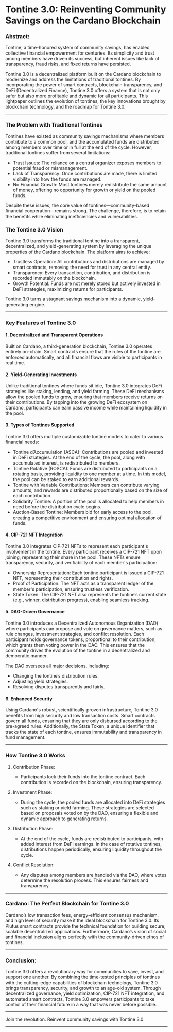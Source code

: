 # Tontine 3.0: Reinventing Community Savings on the Cardano Blockchain

### Abstract:  
Tontine, a time-honored system of community savings, has enabled collective financial empowerment for centuries. Its simplicity and trust among members have driven its success, but inherent issues like lack of transparency, fraud risks, and fixed returns have persisted.

Tontine 3.0 is a decentralized platform built on the Cardano blockchain to modernize and address the limitations of traditional tontines. By incorporating the power of smart contracts, blockchain transparency, and DeFi (Decentralized Finance), Tontine 3.0 offers a system that is not only safer but also more profitable and dynamic for all participants. This lightpaper outlines the evolution of tontines, the key innovations brought by blockchain technology, and the roadmap for Tontine 3.0.

---

### The Problem with Traditional Tontines
Tontines have existed as community savings mechanisms where members contribute to a common pool, and the accumulated funds are distributed among members over time or in full at the end of the cycle. However, traditional tontines suffer from several limitations:

- Trust Issues: The reliance on a central organizer exposes members to potential fraud or mismanagement.
- Lack of Transparency: Once contributions are made, there is limited visibility into how the funds are managed.
- No Financial Growth: Most tontines merely redistribute the same amount of money, offering no opportunity for growth or yield on the pooled funds.

Despite these issues, the core value of tontines—community-based financial cooperation—remains strong. The challenge, therefore, is to retain the benefits while eliminating inefficiencies and vulnerabilities.

### The Tontine 3.0 Vision
Tontine 3.0 transforms the traditional tontine into a transparent, decentralized, and yield-generating system by leveraging the unique properties of the Cardano blockchain. The platform aims to achieve:

- Trustless Operation: All contributions and distributions are managed by smart contracts, removing the need for trust in any central entity.
- Transparency: Every transaction, contribution, and distribution is recorded immutably on the blockchain.
- Growth Potential: Funds are not merely stored but actively invested in DeFi strategies, maximizing returns for participants.

Tontine 3.0 turns a stagnant savings mechanism into a dynamic, yield-generating engine.

---

### Key Features of Tontine 3.0

#### 1. Decentralized and Transparent Operations
Built on Cardano, a third-generation blockchain, Tontine 3.0 operates entirely on-chain. Smart contracts ensure that the rules of the tontine are enforced automatically, and all financial flows are visible to participants in real time.

#### 2. Yield-Generating Investments
Unlike traditional tontines where funds sit idle, Tontine 3.0 integrates DeFi strategies like staking, lending, and yield farming. These DeFi mechanisms allow the pooled funds to grow, ensuring that members receive returns on their contributions. By tapping into the growing DeFi ecosystem on Cardano, participants can earn passive income while maintaining liquidity in the pool.

#### 3. Types of Tontines Supported
Tontine 3.0 offers multiple customizable tontine models to cater to various financial needs:

- Tontine d’Accumulation (ASCA): Contributions are pooled and invested in DeFi strategies. At the end of the cycle, the pool, along with accumulated interest, is redistributed to members.
- Tontine Rotative (ROSCA): Funds are distributed to participants on a rotating basis, providing liquidity to one member at a time. In this model, the pool can be staked to earn additional rewards.
- Tontine with Variable Contributions: Members can contribute varying amounts, and rewards are distributed proportionally based on the size of each contribution.
- Solidarity Tontine: A portion of the pool is allocated to help members in need before the distribution cycle begins.
- Auction-Based Tontine: Members bid for early access to the pool, creating a competitive environment and ensuring optimal allocation of funds.

#### 4. CIP-721 NFT Integration
Tontine 3.0 integrates CIP-721 NFTs to represent each participant's involvement in the tontine. Every participant receives a CIP-721 NFT upon joining, representing their share in the pool. These NFTs ensure transparency, security, and verifiability of each member's participation:

- Ownership Representation: Each tontine participant is issued a CIP-721 NFT, representing their contribution and rights.
- Proof of Participation: The NFT acts as a transparent ledger of the member's participation, ensuring trustless verification.
- State Token: The CIP-721 NFT also represents the tontine’s current state (e.g., winner, distribution progress), enabling seamless tracking.

#### 5. DAO-Driven Governance
Tontine 3.0 introduces a Decentralized Autonomous Organization (DAO) where participants can propose and vote on governance matters, such as rule changes, investment strategies, and conflict resolution. Each participant holds governance tokens, proportional to their contribution, which grants them voting power in the DAO. This ensures that the community drives the evolution of the tontine in a decentralized and democratic manner.

The DAO oversees all major decisions, including:

- Changing the tontine’s distribution rules.
- Adjusting yield strategies.
- Resolving disputes transparently and fairly.

#### 6. Enhanced Security
Using Cardano's robust, scientifically-proven infrastructure, Tontine 3.0 benefits from high security and low transaction costs. Smart contracts govern all funds, ensuring that they are only disbursed according to the pre-agreed rules. Additionally, the State Token, a unique identifier that tracks the state of each tontine, ensures immutability and transparency in fund management.

---

### How Tontine 3.0 Works

1. Contribution Phase:
   - Participants lock their funds into the tontine contract. Each contribution is recorded on the blockchain, ensuring transparency.
   
2. Investment Phase:
   - During the cycle, the pooled funds are allocated into DeFi strategies such as staking or yield farming. These strategies are selected based on proposals voted on by the DAO, ensuring a flexible and dynamic approach to generating returns.

3. Distribution Phase:
   - At the end of the cycle, funds are redistributed to participants, with added interest from DeFi earnings. In the case of rotative tontines, distributions happen periodically, ensuring liquidity throughout the cycle.

4. Conflict Resolution:
   - Any disputes among members are handled via the DAO, where votes determine the resolution process. This ensures fairness and transparency.

---

### Cardano: The Perfect Blockchain for Tontine 3.0

Cardano’s low transaction fees, energy-efficient consensus mechanism, and high level of security make it the ideal blockchain for Tontine 3.0. Its Plutus smart contracts provide the technical foundation for building secure, scalable decentralized applications. Furthermore, Cardano’s vision of social and financial inclusion aligns perfectly with the community-driven ethos of tontines.

---

### Conclusion:
Tontine 3.0 offers a revolutionary way for communities to save, invest, and support one another. By combining the time-tested principles of tontines with the cutting-edge capabilities of blockchain technology, Tontine 3.0 brings transparency, security, and growth to an age-old system. Through decentralized governance, yield optimization, CIP-721 NFT integration, and automated smart contracts, Tontine 3.0 empowers participants to take control of their financial future in a way that was never before possible.

---

Join the revolution. Reinvent community savings with Tontine 3.0.

---
